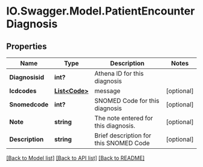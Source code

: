 # IO.Swagger.Model.PatientEncounterDiagnosis
## Properties

Name | Type | Description | Notes
------------ | ------------- | ------------- | -------------
**Diagnosisid** | **int?** | Athena ID for this diagnosis | 
**Icdcodes** | [**List&lt;Code&gt;**](Code.md) | message | [optional] 
**Snomedcode** | **int?** | SNOMED Code for this diagnosis | [optional] 
**Note** | **string** | The note entered for this diagnosis. | [optional] 
**Description** | **string** | Brief description for this SNOMED Code | [optional] 

[[Back to Model list]](../README.md#documentation-for-models) [[Back to API list]](../README.md#documentation-for-api-endpoints) [[Back to README]](../README.md)

